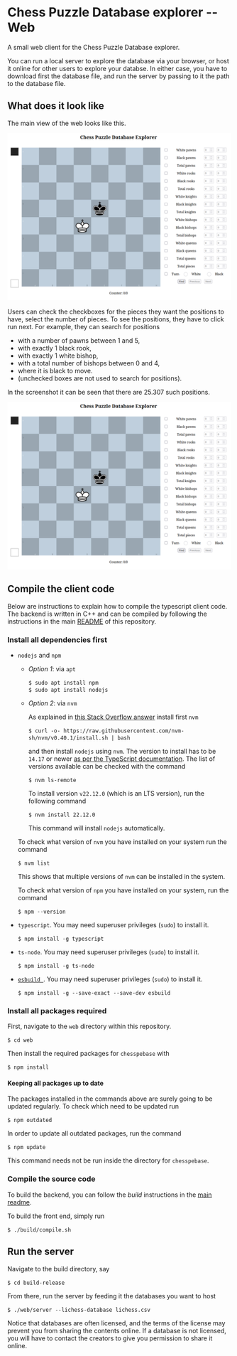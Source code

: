 # Chess Puzzle Database explorer -- Web

A small web client for the Chess Puzzle Database explorer.

You can run a local server to explore the database via your browser, or host it online for other users to explore your databse. In either case, you have to download first the database file, and run the server by passing to it the path to the database file.

## What does it look like

The main view of the web looks like this.

![Main view of the web tool](figures/web_main_view.png)

Users can check the checkboxes for the pieces they want the positions to have, select the number of pieces. To see the positions, they have to click run next. For example, they can search for positions
- with a number of pawns between 1 and 5,
- with exactly 1 black rook,
- with exactly 1 white bishop,
- with a total number of bishops between 0 and 4,
- where it is black to move.
- (unchecked boxes are not used to search for positions).

In the screenshot it can be seen that there are 25.307 such positions.

![Screenshot of a query](figures/web_main_view.png)

## Compile the client code

Below are instructions to explain how to compile the typescript client code. The backend is written in C++ and can be compiled by following the instructions in the main [README](/) of this repository.

### Install all dependencies first

-   `nodejs` and `npm`

    -   _Option 1_: via `apt`

            $ sudo apt install npm
            $ sudo apt install nodejs

    -   _Option 2_: via `nvm`

        As explained in [this Stack Overflow answer](https://stackoverflow.com/questions/76421238/tsc-command-showing-syntaxerror-unexpected-token/76842486#76842486) install first `nvm`

            $ curl -o- https://raw.githubusercontent.com/nvm-sh/nvm/v0.40.1/install.sh | bash

        and then install `nodejs` using `nvm`. The version to install has to be `14.17` or newer [as per the TypeScript documentation](https://www.typescriptlang.org/docs/handbook/release-notes/typescript-5-1.html#breaking-changes). The list of versions available can be checked with the command

            $ nvm ls-remote

        To install version `v22.12.0` (which is an LTS version), run the following command

            $ nvm install 22.12.0

        This command will install `nodejs` automatically.

    To check what version of `nvm` you have installed on your system run the command

        $ nvm list

    This shows that multiple versions of `nvm` can be installed in the system.

    To check what version of `npm` you have installed on your system, run the command

        $ npm --version

-   `typescript`. You may need superuser privileges (`sudo`) to install it.

        $ npm install -g typescript

-   `ts-node`. You may need superuser privileges (`sudo`) to install it.

        $ npm install -g ts-node

-   [`esbuild `](https://esbuild.github.io/). You may need superuser privileges (`sudo`) to install it.

        $ npm install -g --save-exact --save-dev esbuild

### Install all packages required

First, navigate to the `web` directory within this repository.

    $ cd web

Then install the required packages for `chesspebase` with

    $ npm install

#### Keeping all packages up to date

The packages installed in the commands above are surely going to be updated regularly. To check which need to be updated run

    $ npm outdated

In order to update all outdated packages, run the command

    $ npm update

This command needs not be run inside the directory for `chesspebase`.

### Compile the source code

To build the backend, you can follow the _build_ instructions in the [main readme](https://github.com/lluisalemanypuig/chesspebase/README.md).

To build the front end, simply run

    $ ./build/compile.sh

## Run the server

Navigate to the build directory, say

    $ cd build-release

From there, run the server by feeding it the databases you want to host

    $ ./web/server --lichess-database lichess.csv

Notice that databases are often licensed, and the terms of the license may prevent you from sharing the contents online. If a database is not licensed, you will have to contact the creators to give you permission to share it online.
